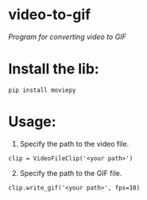 # video-to-gif
*Program for converting video to GIF*

# Install the lib:
`pip install moviepy`

# Usage:
1. Specify the path to the video file.
```
clip = VideoFileClip('<your path>')
```
2. Specify the path to the GIF file.
```
clip.write_gif('<your path>', fps=10)
```
